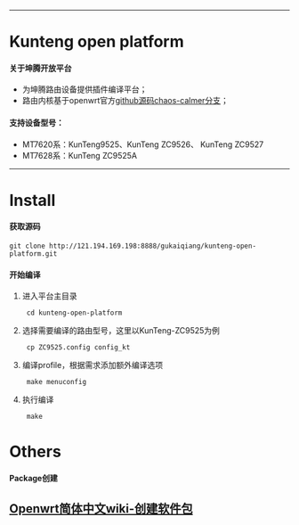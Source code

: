 ----

# Kunteng open platform


#### 关于坤腾开放平台

- 为坤腾路由设备提供插件编译平台；
- 路由内核基于openwrt官方[github源码chaos-calmer分支](https://github.com/openwrt/openwrt/tree/chaos_calmer)；


#### 支持设备型号：

- MT7620系：KunTeng9525、KunTeng ZC9526、 KunTeng ZC9527
- MT7628系：KunTeng ZC9525A

----

# Install

#### 获取源码

    git clone http://121.194.169.198:8888/gukaiqiang/kunteng-open-platform.git

#### 开始编译

1. 进入平台主目录

		cd kunteng-open-platform	

2. 选择需要编译的路由型号，这里以KunTeng-ZC9525为例

		cp ZC9525.config config_kt 
		
3. 编译profile，根据需求添加额外编译选项

		make menuconfig

4. 执行编译

		make


# Others

#### Package创建

[Openwrt简体中文wiki-创建软件包](https://wiki.openwrt.org/zh-cn/doc/devel/packages)
----



